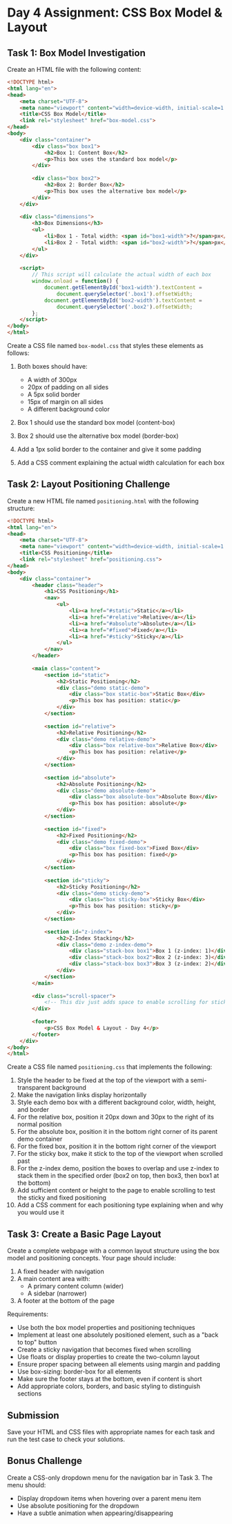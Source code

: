 # Day 4 Assignment: CSS Box Model & Layout

## Task 1: Box Model Investigation

Create an HTML file with the following content:

```html
<!DOCTYPE html>
<html lang="en">
<head>
    <meta charset="UTF-8">
    <meta name="viewport" content="width=device-width, initial-scale=1.0">
    <title>CSS Box Model</title>
    <link rel="stylesheet" href="box-model.css">
</head>
<body>
    <div class="container">
        <div class="box box1">
            <h2>Box 1: Content Box</h2>
            <p>This box uses the standard box model</p>
        </div>
        
        <div class="box box2">
            <h2>Box 2: Border Box</h2>
            <p>This box uses the alternative box model</p>
        </div>
    </div>
    
    <div class="dimensions">
        <h3>Box Dimensions</h3>
        <ul>
            <li>Box 1 - Total width: <span id="box1-width">?</span>px</li>
            <li>Box 2 - Total width: <span id="box2-width">?</span>px</li>
        </ul>
    </div>
    
    <script>
        // This script will calculate the actual width of each box
        window.onload = function() {
            document.getElementById('box1-width').textContent = 
                document.querySelector('.box1').offsetWidth;
            document.getElementById('box2-width').textContent = 
                document.querySelector('.box2').offsetWidth;
        };
    </script>
</body>
</html>
```

Create a CSS file named `box-model.css` that styles these elements as follows:

1. Both boxes should have:
   - A width of 300px
   - 20px of padding on all sides
   - A 5px solid border
   - 15px of margin on all sides
   - A different background color

2. Box 1 should use the standard box model (content-box)
3. Box 2 should use the alternative box model (border-box)
4. Add a 1px solid border to the container and give it some padding
5. Add a CSS comment explaining the actual width calculation for each box

## Task 2: Layout Positioning Challenge

Create a new HTML file named `positioning.html` with the following structure:

```html
<!DOCTYPE html>
<html lang="en">
<head>
    <meta charset="UTF-8">
    <meta name="viewport" content="width=device-width, initial-scale=1.0">
    <title>CSS Positioning</title>
    <link rel="stylesheet" href="positioning.css">
</head>
<body>
    <div class="container">
        <header class="header">
            <h1>CSS Positioning</h1>
            <nav>
                <ul>
                    <li><a href="#static">Static</a></li>
                    <li><a href="#relative">Relative</a></li>
                    <li><a href="#absolute">Absolute</a></li>
                    <li><a href="#fixed">Fixed</a></li>
                    <li><a href="#sticky">Sticky</a></li>
                </ul>
            </nav>
        </header>
        
        <main class="content">
            <section id="static">
                <h2>Static Positioning</h2>
                <div class="demo static-demo">
                    <div class="box static-box">Static Box</div>
                    <p>This box has position: static</p>
                </div>
            </section>
            
            <section id="relative">
                <h2>Relative Positioning</h2>
                <div class="demo relative-demo">
                    <div class="box relative-box">Relative Box</div>
                    <p>This box has position: relative</p>
                </div>
            </section>
            
            <section id="absolute">
                <h2>Absolute Positioning</h2>
                <div class="demo absolute-demo">
                    <div class="box absolute-box">Absolute Box</div>
                    <p>This box has position: absolute</p>
                </div>
            </section>
            
            <section id="fixed">
                <h2>Fixed Positioning</h2>
                <div class="demo fixed-demo">
                    <div class="box fixed-box">Fixed Box</div>
                    <p>This box has position: fixed</p>
                </div>
            </section>
            
            <section id="sticky">
                <h2>Sticky Positioning</h2>
                <div class="demo sticky-demo">
                    <div class="box sticky-box">Sticky Box</div>
                    <p>This box has position: sticky</p>
                </div>
            </section>
            
            <section id="z-index">
                <h2>Z-Index Stacking</h2>
                <div class="demo z-index-demo">
                    <div class="stack-box box1">Box 1 (z-index: 1)</div>
                    <div class="stack-box box2">Box 2 (z-index: 3)</div>
                    <div class="stack-box box3">Box 3 (z-index: 2)</div>
                </div>
            </section>
        </main>
        
        <div class="scroll-spacer">
            <!-- This div just adds space to enable scrolling for sticky demo -->
        </div>
        
        <footer>
            <p>CSS Box Model & Layout - Day 4</p>
        </footer>
    </div>
</body>
</html>
```

Create a CSS file named `positioning.css` that implements the following:

1. Style the header to be fixed at the top of the viewport with a semi-transparent background
2. Make the navigation links display horizontally
3. Style each demo box with a different background color, width, height, and border
4. For the relative box, position it 20px down and 30px to the right of its normal position
5. For the absolute box, position it in the bottom right corner of its parent demo container
6. For the fixed box, position it in the bottom right corner of the viewport
7. For the sticky box, make it stick to the top of the viewport when scrolled past
8. For the z-index demo, position the boxes to overlap and use z-index to stack them in the specified order (box2 on top, then box3, then box1 at the bottom)
9. Add sufficient content or height to the page to enable scrolling to test the sticky and fixed positioning
10. Add a CSS comment for each positioning type explaining when and why you would use it

## Task 3: Create a Basic Page Layout

Create a complete webpage with a common layout structure using the box model and positioning concepts. Your page should include:

1. A fixed header with navigation
2. A main content area with:
   - A primary content column (wider)
   - A sidebar (narrower)
3. A footer at the bottom of the page

Requirements:
- Use both the box model properties and positioning techniques
- Implement at least one absolutely positioned element, such as a "back to top" button
- Create a sticky navigation that becomes fixed when scrolling
- Use floats or display properties to create the two-column layout
- Ensure proper spacing between all elements using margin and padding
- Use box-sizing: border-box for all elements
- Make sure the footer stays at the bottom, even if content is short
- Add appropriate colors, borders, and basic styling to distinguish sections

## Submission
Save your HTML and CSS files with appropriate names for each task and run the test case to check your solutions.

## Bonus Challenge
Create a CSS-only dropdown menu for the navigation bar in Task 3. The menu should:
- Display dropdown items when hovering over a parent menu item
- Use absolute positioning for the dropdown
- Have a subtle animation when appearing/disappearing